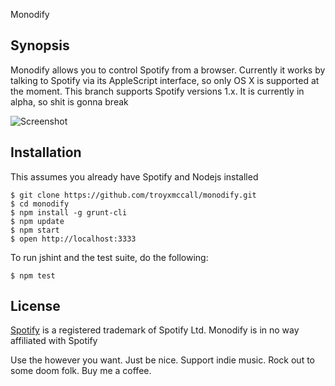 Monodify

## Synopsis

Monodify allows you to control Spotify from a browser. Currently it works
by talking to Spotify via its AppleScript interface, so only OS X is supported
at the moment. This branch supports Spotify versions 1.x. It is currently in alpha, so shit is gonna break

![Screenshot](http://i.imgur.com/puLukgj.png)

## Installation

This assumes you already have Spotify and Nodejs installed


```
$ git clone https://github.com/troyxmccall/monodify.git
$ cd monodify
$ npm install -g grunt-cli
$ npm update
$ npm start
$ open http://localhost:3333
```

To run jshint and the test suite, do the following:

```
$ npm test
```




## License

[Spotify](http://www.spotify.com) is a registered trademark of Spotify Ltd.
Monodify is in no way affiliated with Spotify

Use the however you want. Just be nice. Support indie music. Rock out to some doom folk. Buy me a coffee.
